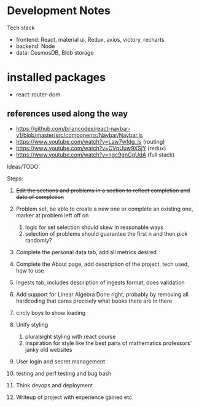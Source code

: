 # Development Notes

Tech stack

- frontend: React, material ui, Redux, axios, victory, recharts
- backend: Node
- data: CosmosDB, Blob storage
# installed packages
- react-router-dom

## references used along the way
- https://github.com/briancodex/react-navbar-v1/blob/master/src/components/Navbar/Navbar.js
- https://www.youtube.com/watch?v=Law7wfdg_ls (routing)
- https://www.youtube.com/watch?v=CVpUuw9XSjY (redux)
- https://www.youtube.com/watch?v=ngc9gnGgUdA (full stack)


Ideas/TODO

Steps:

1. ~~Edit the sections and problems in a section to reflect completion and date of completion~~
 

2. Problem set, be able to create a new one or complete an existing one, marker at problem left off on
   1. logic for set selection should skew in reasonable ways
   2. selection of problems should guarantee the first n and then pick randomly?
3. Complete the personal data tab, add all metrics desired
4. Complete the About page, add description of the project, tech used, how to use
5. Ingests tab, includes description of ingests format, does validation
6. Add support for Linear Algebra Done right, probably by removing all hardcoding that cares precisely what books there are in there
7. circly boys to show loading 
8. Unify styling
   1. pluralsight styling with react course
   2. inspiration for style like the best parts of mathematics professors' janky old websites 
9. User login and secret management
10. testing and perf testing and bug bash
11. Think devops and deployment
12. Writeup of project with experience gained etc.